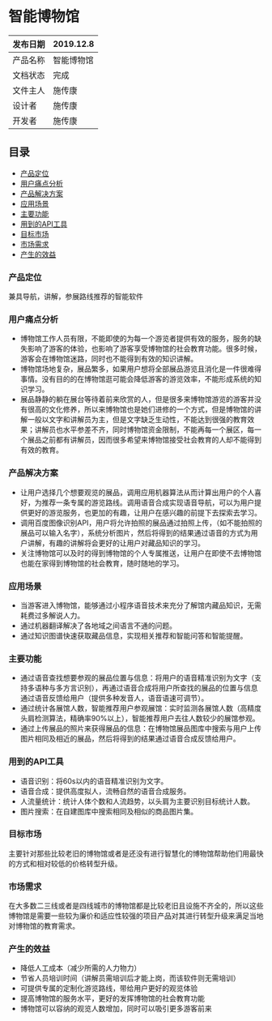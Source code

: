 # 智能博物馆
| 发布日期 | 2019.12.8    |
| -------- | ------------ |
| 产品名称 | 智能博物馆   |
| 文档状态 | 完成         |
| 文件主人 | 施传康       |
| 设计者   | 施传康       |
| 开发者   | 施传康       |

## 目录
- [产品定位](#产品定位)
- [用户痛点分析](#用户痛点分析)
- [产品解决方案](#产品解决方案)
- [应用场景](#应用场景)
- [主要功能](#主要功能)
- [用到的API工具](#用到的API工具)
- [目标市场](#目标市场)
- [市场需求](#市场需求)
- [产生的效益](#产生的效益)
### 产品定位
兼具导航，讲解，参展路线推荐的智能软件
### 用户痛点分析
* 博物馆工作人员有限，不能即使的为每一个游览者提供有效的服务，服务的缺失影响了游客的体验，也影响了游客享受博物馆的社会教育功能。很多时候，游客会在博物馆迷路，同时也不能得到有效的知识讲解。
* 博物馆场地复杂，展品繁多，如果用户想将全部展品游览且消化是一件很难得事情。没有目的的在博物馆逛可能会降低游客的游览效率，不能形成系统的知识学习。
* 展品静静的躺在展台等待着前来欣赏的人，但是很多来博物馆游览的游客并没有很高的文化修养，所以来博物馆也是她们进修的一个方式，但是博物馆的讲解一般以文字和讲解员为主，但是文字缺乏生动性，不能达到很强的教育效果；讲解员也水平参差不齐，同时博物馆资金限制，不能再每一个展区，每一个展品之前都有讲解员，因而很多希望来博物馆接受社会教育的人却不能得到有效的教育。
### 产品解决方案
* 让用户选择几个想要观览的展品，调用应用机器算法从而计算出用户的个人喜好，为推荐一条专属的游览路线。调用语音合成实现语音导航，可以为用户提供更好的游览服务，也更加的有趣，让用户在感兴趣的前提下去探索去学习。
* 调用百度图像识别API，用户将允许拍照的展品通过拍照上传，（如不能拍照的展品可以输入名字），系统分析图片，然后将得到的结果通过语音的方式为用户讲解，有趣的讲解将会更好的让用户对藏品知识的学习。
* 关注博物馆可以及时的得到博物馆的个人专属推送，让用户在即使不去博物馆也能在家得到博物馆的社会教育，随时随地的学习。
### 应用场景
* 当游客进入博物馆，能够通过小程序语音技术来充分了解馆内藏品知识，无需耗费过多解说人力。
* 通过机器翻译解决了各地域之间语言不通的问题。
* 通过知识图谱快速获取藏品信息，实现相关推荐和智能问答和智能提醒。
### 主要功能
* 通过语音查找想要参观的展品位置与信息：将用户的语音精准识别为文字（支持多语种与多方言识别），再通过语音合成将用户所查找的展品的位置与信息通过语音反馈给用户（提供多种发音人，语音语速可调节）。
* 通过统计各展馆人数，智能推荐用户参观展馆：实时监测各展馆人数（高精度头肩检测算法，精确率90%以上），智能推荐用户去往人数较少的展馆参观。
* 通过上传展品的照片来获得展品的信息：在博物馆展品图库中搜索与用户上传图片相同及相近的展品，然后将得到的结果通过语音合成反馈给用户。
### 用到的API工具
* 语音识别：将60s以内的语音精准识别为文字。
* 语音合成：提供高度拟人，流畅自然的语音合成服务。
* 人流量统计：统计人体个数和人流趋势，以头肩为主要识别目标统计人数。
* 图片搜索：在自建图库中搜索相同及相似的商品图片集。
### 目标市场
主要针对那些比较老旧的博物馆或者是还没有进行智慧化的博物馆帮助他们用最快的方式和相对较低的价格转型升级。
### 市场需求
在大多数二三线或者是四线城市的博物馆都是比较老旧且设施不齐全的，所以这些博物馆是需要一些较为廉价和适应性较强的项目产品对其进行转型升级来满足当地对博物馆的教育需求。
### 产生的效益
* 降低人工成本（减少所需的人力物力）
* 节省人员培训时间（讲解员需培训后才能上岗，而该软件则无需培训）
* 可提供专属的定制化游览路线，带给用户更好的观览体验
* 提高博物馆的服务水平，更好的发挥博物馆的社会教育功能
* 博物馆可以容纳的观览人数增加，同时可以吸引更多游客前来


